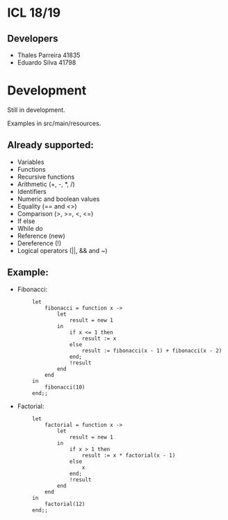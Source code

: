 # ICL 18/19
## Developers
- Thales Parreira 41835
- Eduardo Silva 41798

# Development
Still in development.

Examples in src/main/resources.

## Already supported:
- Variables
- Functions
- Recursive functions
- Arithmetic (+, -, *, /)
- Identifiers
- Numeric and boolean values
- Equality (== and <>)
- Comparison (>, >=, <, <=)
- If else
- While do
- Reference (new)
- Dereference (!)
- Logical operators (||, && and ~)

## Example:
- Fibonacci:
```
		let
			fibonacci = function x ->
				let
					result = new 1
				in
					if x <= 1 then
						result := x
					else
						result := fibonacci(x - 1) + fibonacci(x - 2)
					end;
					!result
				end
			end
		in
			fibonacci(10)
		end;;
```

- Factorial:
```
		let
			factorial = function x ->
				let
					result = new 1
				in
					if x > 1 then
						result := x * factorial(x - 1)
					else
						x
					end;
					!result
				end
			end
		in
			factorial(12)
		end;;
```